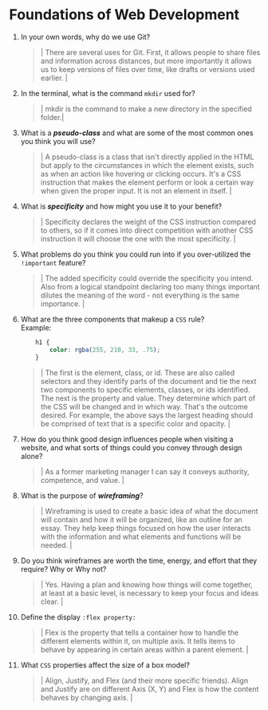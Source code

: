 # Foundations of Web Development
01. In your own words, why do we use Git?
    > | There are several uses for Git. First, it allows people to share files and information across distances, but more importantly it allows us to keep versions of files over time, like drafts or versions used earlier. |

02. In the terminal, what is the command `mkdir` used for?
    > | mkdir is the command to make a new directory in the specified folder.|

03. What is a ***pseudo-class*** and what are some of the most common ones you think you will use?
    > | A pseudo-class is a class that isn't directly applied in the HTML but apply to the circumstances in which the element exists, such as when an action like hovering or clicking occurs.  It's a CSS instruction that makes the element perform or look a certain way when given the proper input. It is not an element in itself. |

04. What is ***specificity*** and how might you use it to your benefit?
    > | Specificity declares the weight of the CSS instruction compared to others, so if it comes into direct competition with another CSS instruction it will choose the one with the most specificity. |

05. What problems do you think you could run into if you over-utilized the `!important` feature?
    > | The added specificity could override the specificity you intend.  Also from a logical standpoint declaring too many things important dilutes the meaning of the word - not everything is the same importance. |

06. What are the three components that makeup a `CSS` rule? <br> Example:

    ```css
        h1 {
            color: rgba(255, 210, 33, .75);
        }
    ```

    > | The first is the element, class, or id. These are also called selectors and they identify parts of the document and tie the next two components to specific elements, classes, or ids identified. The next is the property and value. They determine which part of the CSS will be changed and in which way.  That's the outcome desired.  For example, the above says the largest heading should be comprised of text that is a specific color and opacity. |

07. How do you think good design influences people when visiting a website, and what sorts of things could you convey through design alone?
    > | As a former marketing manager I can say it conveys authority, competence, and value. |

08. What is the purpose of ***wireframing***?
    > | Wireframing is used to create a basic idea of what the document will contain and how it will be organized, like an outline for an essay. They help keep things focused on how the user interacts with the information and what elements and functions will be needed. |

09. Do you think wireframes are worth the time, energy, and effort that they require? Why or Why not?
    > | Yes. Having a plan and knowing how things will come together, at least at a basic level, is necessary to keep your focus and ideas clear. |

10. Define the display `:flex property:`
    > | Flex is the property that tells a container how to handle the different elements within it, on multiple axis. It tells items to behave by appearing in certain areas within a parent element. |

11. What `CSS` properties affect the size of a box model?
    > | Align, Justify, and Flex (and their more specific friends). Align and Justify are on different Axis (X, Y) and Flex is how the content behaves by changing axis. |
